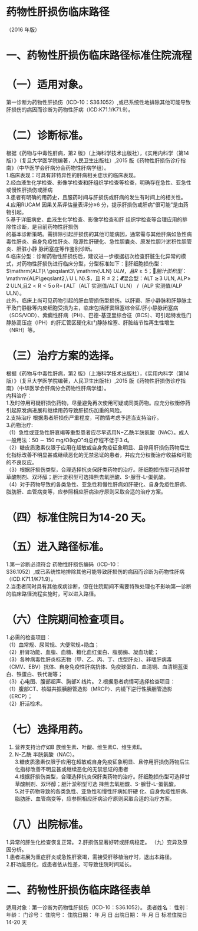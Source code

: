 # 药物性肝损伤临床路径  
（2016 年版）  
# 一、药物性肝损伤临床路径标准住院流程  
# （一）适用对象。  
第一诊断为药物性肝损伤（ICD-10：S36.1052）,或已系统性地排除其他可能导致肝损伤的病因而诊断为药物性肝病（ICD:K71.1/K71.9）。  
# （二）诊断标准。  
根据《药物与中毒性肝病，第2 版》（上海科学技术出版社），《实用内科学（第14 版）》（复旦大学医学院编著，人民卫生出版社）,2015 版《药物性肝损伤诊疗指南》（中华医学会肝病分会药物性肝病学组）。  
1.临床表现：可具有非特异性的肝病相关症状的临床表现。  
2.经血液生化学检查、影像学检查和肝组织学检查等检查，明确存在急性、亚急性或慢性肝损伤或肝病  
3.患者有明确的用药史，且服药时间与肝损伤或肝病的发生有时间上的相关性。  
4.应用RUCAM 因果关系评估量表评分≥6 分，提示肝损伤或肝病“很可能”是由药物引起。  
5.基于详细病史、血液生化学检查、影像学检查和肝 组织学检查等合理应用的排除性诊断，是目前药物性肝损伤  
的基本诊断策略。需排除引起肝损伤的其他可能病因，通常需与其他肝病如急性病毒性肝炎、自身免疫性肝炎、隐源性肝硬化、急性胆囊炎、原发性胆汁淤积性胆管炎、肝脏小静 脉闭塞症等作鉴别诊断。  
6.临床分型：诊断药物性肝损伤后，建议进一步根据初次检查肝脏生化异常的模式，对药物性肝损伤进行临床分型，分型标准如下：肝细胞损伤型：$\mathrm{ALT}\ \geqslant3\ \mathrm{ULN} 
$ULN，且R≥5；胆汁淤积型：$\mathrm{ALP\geqslant2\,\ U L N}.$，且 ${\mathrm{R}}{\leqslant}2$；$\mathbfcal{E}$混合型：ALT
$\gtrsim\!3\;\mathrm{ULN},\;\mathrm{ALP\!\geq\!2\;U L N},$且$2{<}\mathrm{R}{<}5\,\mathrm{o}\,\mathrm{R}{=}\,(\,\mathrm{ALT}$（ALT 实测值/ALT ULN）
/（ALP 实测值/ALP ULN）。  
此外，临床上尚可见药物引起的肝血管损伤型损伤。以肝窦、肝小静脉和肝静脉主干及门静脉等内皮细胞受损为主，临床包括肝窦阻塞综合征/肝小静脉闭塞病（SOS/VOD）、紫癜性肝病（PH）、巴德-基亚里综合征（BCS）、可引起特发性门静脉高压症（IPH）的肝汇管区硬化和门静脉栓塞、肝脏结节性再生性增生（NRH）等。  
# （三）治疗方案的选择。  
根据《药物与中毒性肝病，第2 版》（上海科学技术出版社），《实用内科学（第14 版）》（复旦大学医学院编著，人民卫生出版社）,2015 版《药物性肝损伤诊疗指南》（中华医学会肝病分会药物性肝病学组）。  
内科治疗：  
1.及时停用可疑肝损伤药物，尽量避免再次使用可疑或同类药物。应充分权衡停药引起原发病进展和继续用药导致肝损伤加重的风险。  
2.支持治疗  根据患者肝损伤严重程度，可酌情考虑予适当支持治疗。  
3.药物治疗:  
（1）急性或亚急性肝衰竭等重型患者应尽早选用$\mathrm{N}-$乙酰半胱氨酸（NAC）。成人一般用法：$50{\sim}150\;\mathrm{mg/\Omega(kg\Omega^{\bullet}{\mathrm{d}})}$总疗程不低于3 d。  
（2）糖皮质激素仅限于应用在超敏或自身免疫征象明显、且停用肝损伤药物后生化指标改善不明显甚或继续恶化的无禁忌证的患者，并应充分权衡治疗收益和可能的不良反应。  
（3）根据肝损伤类型，合理选择抗炎保肝类药物的治疗。肝细胞损伤型可选择甘草酸制剂、双环醇；胆汁淤积型可选择熊去氧胆酸、S-腺苷-L-蛋氨酸。  
（4）对于药物导致的各类急性、亚急性和慢性肝病如肝硬化、自身免疫性肝病、脂肪肝、血管病变等，应参照相应肝病治疗原则采取合适的治疗方案。  
# （四）标准住院日为14-20 天。  
# （五）进入路径标准。  
1.第一诊断必须符合  药物性肝损伤编码（ICD-10：  
S36.1052）,或已系统性地排除其他可能导致肝损伤的病因而诊断为药物性肝病（ICD:K71.1/K71.9）。  
2.当患者同时具有其他疾病诊断，但在住院期间不需要特殊处理也不影响第一诊断的临床路径流程实施时，可以进入路径。  
# （六）住院期间检查项目。  
1.必需的检查项目：  
（1）血常规、尿常规、大便常规$+$隐血；  
（2）肝肾功能、血脂、血糖、糖化血红蛋白、脂肪酶、凝血功能；  
（3）各种病毒性肝炎标志物（甲、乙、丙、丁、戊型肝炎）、非嗜肝病毒（CMV、EBV）抗体、自身免疫性肝病抗体、免疫球蛋白、血清铜、血清铜蓝蛋白、铁蛋白、铁代谢等；  
（3）心电图、腹部超声、胸部X 线片。 2.根据患者病情可选择检查项目：  
（1）腹部CT、核磁共振胰胆管造影（MRCP）、内镜下逆行性胰胆管造影（ERCP）；  
（2）肝活检术。  
# （七）选择用药。  
1. 营养支持治疗如B 族维生素、叶酸、维生素C、维生素E。  
2. N-乙酰 半胱氨酸（NAC）。  
3.糖皮质激素仅限于应用在超敏或自身免疫征象明显、且停用肝损伤药物后生化指标改善不明显甚或继续恶化的无禁忌证的患者  
4.根据肝损伤类型，合理选择抗炎保肝类药物的治疗。肝细胞损伤型可选择甘草酸制剂、双环醇；胆汁淤积型可选 择熊去氧胆酸、S-腺苷-L-蛋氨酸。  
5.对于药物导致的各类急性、亚急性和慢性肝病如肝硬 化、自身免疫性肝病、脂肪肝、血管病变等，应参照相应肝病治疗原则采取合适的治疗方案。  
# （八）出院标准。  
1.异常的肝生化检查恢复正常。  2.肝损伤显著好转或肝病稳定。 （九）变异及原因分析。  
1.患者进展为重症肝炎或急性肝衰竭，需接受肝移植治疗时，退出本路径。  
2.肝功能恶化，或患者依从性差，可导致住院时间延长。  
# 二、药物性肝损伤临床路径表单  
适用对象：第一诊断为药物性肝损伤（ICD-10：S36.1052）。 患者姓名：          性别：     年龄：    门诊号：       住院号：           住院日期：    年  月  日     出院日期：    年  月  日  标准住院日14-20 天  
